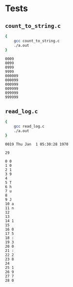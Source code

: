 # Tests

## `count_to_string.c`

```bash
{
    gcc count_to_string.c
    ./a.out
}
```

```output
0009
0099
0999
9999
000009
000099
000999
009999
099999
999999
```

## `read_log.c`

```bash
{
    gcc read_log.c
    ./a.out
}
```

```output
0019 Thu Jan  1 05:30:28 1970

29

0 0
1 0
2 1
3 9
4
5 T
6 h
7 u
8
9 J
10 a
11 n
12
13
14 1
15
16 0
17 5
18 :
19 3
20 0
21 :
22 2
23 8
24
25 1
26 9
27 7
28 0
```
